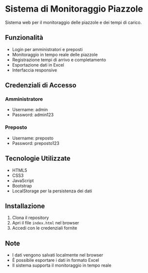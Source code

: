 # Sistema di Monitoraggio Piazzole

Sistema web per il monitoraggio delle piazzole e dei tempi di carico.

## Funzionalità

- Login per amministratori e preposti
- Monitoraggio in tempo reale delle piazzole
- Registrazione tempi di arrivo e completamento
- Esportazione dati in Excel
- Interfaccia responsive

## Credenziali di Accesso

### Amministratore
- Username: admin
- Password: admin123

### Preposto
- Username: preposto
- Password: preposto123

## Tecnologie Utilizzate

- HTML5
- CSS3
- JavaScript
- Bootstrap
- LocalStorage per la persistenza dei dati

## Installazione

1. Clona il repository
2. Apri il file `index.html` nel browser
3. Accedi con le credenziali fornite

## Note

- I dati vengono salvati localmente nel browser
- È possibile esportare i dati in formato Excel
- Il sistema supporta il monitoraggio in tempo reale 